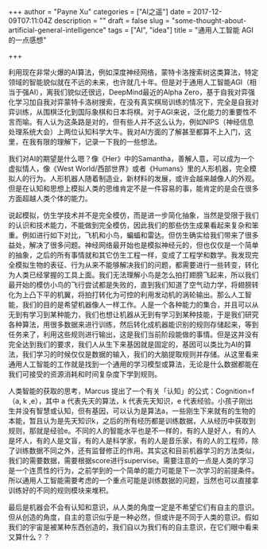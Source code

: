 +++
author = "Payne Xu"
categories = ["AI之遥"]
date = 2017-12-09T07:11:04Z
description = ""
draft = false
slug = "some-thought-about-artificial-general-intelligence"
tags = ["AI", "idea"]
title = "通用人工智能 AGI 的一点感想"

+++

利用现在非常火爆的AI算法，例如深度神经网络，蒙特卡洛搜索树这类算法，特定领域的智能貌似就在不远的未来，也许就几十年。但是对于通用人工智能AGI（相当于强AI），离我们貌似还很远，DeepMind最近的Alpha Zero，基于自我对弈强化学习加自我对弈蒙特卡洛树搜索，在没有真实棋局训练的情况下，完全是自我对弈训练，从围棋泛化到国际象棋和日本将棋。对于AGI来说，泛化能力的重要性不言而喻。有人认为这条路是对的，但有些人并不这么认为，例如NIPS（神经信息处理系统大会）上两位认知科学大牛。我对AI方面的了解甚至都算不上入门，这里，在我有限的理解下，记录一下我的一些想法。

我们对AI的期望是什么嗯？像《Her》中的Samantha，善解人意，可以成为一个虚拟情人，像《West World/西部世界》或者《Humans》里的人形机器，完全模拟人的行为。人形机器人随着制造业，新材料的发展，或许会越来越像人的外观。但是在认知和思想上模拟人类的思维肯定不是一件容易的事，能肯定的是会在很多方面超越人类个体的能力。
<!--more-->
说起模拟，仿生学技术并不是完全模仿，而是进一步简化抽象，当然是受限于我们的认识和技术能力，不能做到完全模仿，因此我们的那些仿生成果看起来复杂和笨重。例如进行如下对比，飞机和小鸟，蝙蝠和雷达。但仿生确实给我们带来了很多益处，解决了很多问题。神经网络最开始也是模拟神经元的，但也仅仅是一个简单的抽象，之后的所有事情就和其它仿生工程一样，变成了工程学和数学。我发现完全模拟生物的表征、行为从来不能够解决我们的问题，都需要进行一些转变，转化为人类已经掌握的工具上面。我们无法理解小鸟是怎么拍打翅膀飞起来，所以我们最开始的模仿小鸟的飞行尝试都是失败的，直到我们知道了空气动力学，将翅膀转化为上凸下平的机翼，将拍打转化为可控的利用发动机的涡轮输出。那么人工智能，我们的目的是希望机器像人一样工作。人是一个各种能力的集合，并且可以从无到有学习到某种能力，我们也想让机器从无到有学习到某种技能，于是我们研究各种算法，用很多数据来进行训练，然后转化成机器能识别的规则存储起来，等到任务来了，利用这些规则进行输出，这是我们当前阶段能做的事情。但是这并没有完全达到我们的要求，我们人从生下来基因就是固定的，基因可以类比为AI的算法，我们学习的时候仅仅是数据的输入，我们的大脑提取规则并存储。从这里看来通用人工智能的工作就是找到一个通用的学习模型或算法，无论是什么数据都能在我们可接受的资源消耗和时间复杂度下学到规则。

人类智能的获取的思考，Marcus 提出了一个有关「认知」的公式：Cognition=f（a, k ,e），其中 a 代表先天的算法，k 代表先天知识，e 代表经验。小孩子刚出生并没有智慧或认知，但有基因，可以认为是算法a，一些刚生下来就有的生物的本能，暂且认为是先天知识k，之后的所有经历都是训练数据，人从经历中获取到规则，那就是经验e。不同的人的智能水平也是不一样的，有的人是好人，有的人是坏人，有的人是文盲，有的人是科学家，有的人是音乐家，有的人的工程师，除了训练数据不同之外，还有监督修正的作用。其实这和目前机器学习的方法类似，我们的需要数据，需要根据score进行supervise。需要注意的一点是人类的学习是一个连贯性的行为，之前学到的一个简单的能力可能是下一次学习的前提条件。所以通用人工智能需要考虑的一个重点可能是训练数据的问题，当然也可以直接拿训练好的不同的规则模块来堆积。

最后是机器会不会有认知和意识，从人类的角度一定是不希望它们有自主的意识。但从创造的角度，自主的意识似乎是一种必然，但或许是不同于人类的意识。假如我们的宇宙是被某种东西创造的，我们自以为我们有的自主意识，在它们眼中看来又算什么？？

